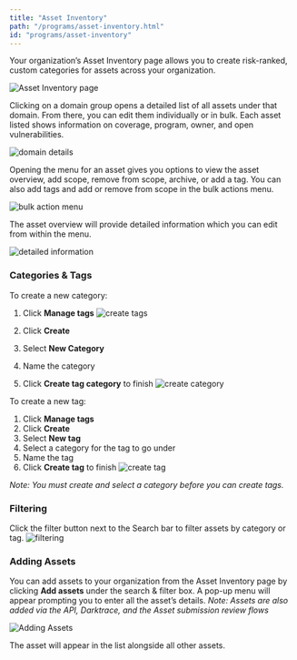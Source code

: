 ```yaml
---
title: "Asset Inventory"
path: "/programs/asset-inventory.html"
id: "programs/asset-inventory"
---
```

Your organization’s Asset Inventory page allows you to create risk-ranked, custom categories for assets across your organization.

![Asset Inventory page](./images/asset-inventory-1.png)

Clicking on a domain group opens a detailed list of all assets under that domain. From there, you can edit them individually or in bulk. Each asset listed shows information on coverage, program, owner, and open vulnerabilities.

![domain details](./images/asset-inventory-2.png)

Opening the menu for an asset gives you options to view the asset overview, add scope, remove from scope, archive, or add a tag. You can also add tags and add or remove from scope in the bulk actions menu.

![bulk action menu](./images/asset-inventory-3.png)

The asset overview will provide detailed information which you can edit from within the menu.

![detailed information](./images/asset-inventory-4.png)

### Categories & Tags

To create a new category:
1. Click **Manage tags**
![create tags](./images/asset-inventory-5.png)

2. Click **Create**
3. Select **New Category**
4. Name the category
5. Click **Create tag category** to finish
![create category](./images/asset-inventory-6.png)

To create a new tag:
1. Click **Manage tags**
2. Click **Create**
3. Select **New tag**
4. Select a category for the tag to go under
5. Name the tag
6. Click **Create tag** to finish
![create tag](./images/asset-inventory-7.png)

*Note: You must create and select a category before you can create tags.*

### Filtering

Click the filter button next to the Search bar to filter assets by category or tag.
![filtering](./images/asset-inventory-8.png)

### Adding Assets

You can add assets to your organization from the Asset Inventory page by clicking **Add assets** under the search & filter box. A pop-up menu will appear prompting you to enter all the asset’s details.
*Note: Assets are also added via the API, Darktrace, and the Asset submission review flows*

![Adding Assets](./images/asset-inventory-9.png)

The asset will appear in the list alongside all other assets.
